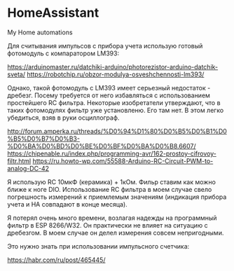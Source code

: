 # HomeAssistant
My Home automations

Для считывания импульсов с прибора учета использую готовый фотомодуль с компаратором LM393:

https://arduinomaster.ru/datchiki-arduino/photorezistor-arduino-datchik-sveta/
https://robotchip.ru/obzor-modulya-osveshchennosti-lm393/


Однако, такой фотомодуль с LM393 имеет серьезный недостаток - дребезг. Посему требуется от него избавляться с использованием простейшего RC фильтра. Некоторые изобретатели утверждают, что в таких фотомодулях фильтр уже установленю. Его там нет. В этом легко убедиться, взяв в руки осциллограф.

http://forum.amperka.ru/threads/%D0%94%D1%80%D0%B5%D0%B1%D0%B5%D0%B7%D0%B3-%D0%BA%D0%BD%D0%BE%D0%BF%D0%BA%D0%B8.6607/
https://chipenable.ru/index.php/programming-avr/162-prostoy-cifrovoy-filtr.html
https://ru.howto-wp.com/55588-Arduino-RC-Circuit-PWM-to-analog-DC-42

Я использую RC 10мкФ (керамика) + 1кОм. Фильр ставим как можно ближе к ноге DIO.  Использование RC фильтра в моем случае свело погрешность измерений к приемлемым значениям (индикация прибора учета и HA совпадают в конце месяца).

Я потерял очень много времени, возлагая надежды на программный фильтр в ESP 8266/W32. Он практически не влияет на ситуацию с дребезгом. В моем случае он делел измерения совсем непригодными.

Это нужно знать при использовании импульсного счетчика:

https://habr.com/ru/post/465445/
